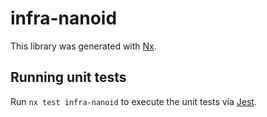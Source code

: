 # infra-nanoid

This library was generated with [Nx](https://nx.dev).

## Running unit tests

Run `nx test infra-nanoid` to execute the unit tests via [Jest](https://jestjs.io).
